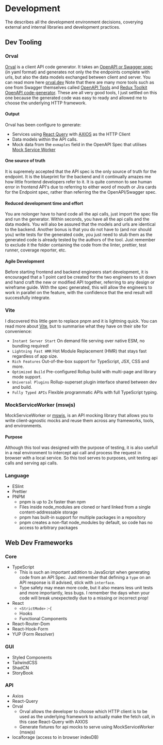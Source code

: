 # Development

The describes all the development environment decisions, coverying external and internal libraries and development practices.

## Dev Tooling

### Orval

[Orval](https://orval.dev/) is a client API code generator. It takes an [OpenAPI or Swagger spec](https://swagger.io/specification/) (in yaml format) and generates not only the the endpoints complete with urls, but also the data models exchanged between client and server. You can read more here [orval.dev](https://orval.dev/) Note that there are many more tools such as one from Swagger themselves called [OpenAPI Tools](https://github.com/OpenAPITools/openapi-generator) and [Redux Toolkit OpenAPI code-generator](https://redux-toolkit.js.org/rtk-query/usage/code-generation). These are all very good tools, I just settled on this one because the generated code was easy to ready and allowed me to choose the underlying HTTP framework.

#### Output

Orval has been configure to generate:

- Services using [React Query](https://tanstack.com/query) with [AXIOS](https://axios-http.com/) as the HTTP Client
- Data models within the API calls.
- Mock data from the `exmaples` field in the OpenAPI Spec that utilises [Mock Service Worker](https://mswjs.io/)

#### One source of truth

It is supremely accepted that the API spec is the only source of truth for the endpoint. It is the blueprint for the backend and it continually amazes me how little frontend developers refer to it. It is quite common to see human error in frontend API's due to referring to either word of mouth or Jira cards for the Endpoint spec, rather than referring the the OpenAPI/Swagger spec.

#### Reduced development time and effort

You are nolonger have to hand code all the api calls, just import the spec file and run the generator. Within seconds, you have all the api calls and the data models. You will also be assured that the models and urls are identical to the backend.
Another bonus is that you do not have to (and nor should you) write tests for the generated code, you just need to stub them as the generated code is already tested by the authors of the tool. Just remember to exclude it the folder containing the code from the linter, prettier, test runner, coverage reporter, etc.

#### Agile Development

Before starting frontend and backend engineers start development, it is encouraged that a 1 point card be created for the two engineers to sit down and hand craft the new or modified API together, referring to any design or wireframe guide. With the spec generated, this will allow the engineers to work in parallel on the feature, with the confidence that the end result will successfully integrate.

### Vite

I discovered this little gem to replace pnpm and it is lightning quick. You can read more about [Vite](https://vitejs.dev/), but to summarise what they have on their site for convenience:

- `Instant Server Start` On demand file serving over native ESM, no bundling required!
- `Lightning Fast HMR` Hot Module Replacement (HMR) that stays fast regardless of app size.
- `Rich Features` Out-of-the-box support for TypeScript, JSX, CSS and more.
- `Optimized Build` Pre-configured Rollup build with multi-page and library mode support.
- `Universal Plugins` Rollup-superset plugin interface shared between dev and build.
- `Fully Typed APIs` Flexible programmatic APIs with full TypeScript typing.

### MockServiceWorker (mswjs)

MockServiceWorker or [mswjs](https://mswjs.io/), is an API mocking library that allows you to write client-agnostic mocks and reuse them across any frameworks, tools, and environments.

#### Purpose

Although this tool was designed with the purpose of testing, it is also usefull in a real environment to intercept api call and process the request in browser with a local service. So this tool serves to purposes, unit testing api calls and serving api calls.

### Language

- ESlint
- Prettier
- PNPM
  - pnpm is up to 2x faster than npm
  - Files inside node_modules are cloned or hard linked from a single content-addressable storage
  - pnpm has built-in support for multiple packages in a repository
  - pnpm creates a non-flat node_modules by default, so code has no access to arbitrary packages

## Web Dev Frameworks

### Core

- TypeScript
  - This is such an important addition to JavaScript when generating code from an API Spec. Just remember that defining a `type` on an API response is ill advised, stick with `interface`.
  - Type safety may mean more code, but it also means less unit tests and more importantly, less bugs. I remember the days when your code will break unexpectedly due to a missing or incorrect prop!
- React
  - `<StrictMode>` :-(
  - Hooks
  - Functional Components
- React-Router-Dom
- React-Hook-Form
- YUP (Form Resolver)

### GUI

- Styled Components
- TailwindCSS
- ShadCN
- StoryBook

### API

- Axios
- React-Query
- Orval
  - Orval allows the developer to choose which HTTP client is to be used as the underlying framework to actually make the fetch call, in this case React-Query with AXIOS
  - Generate fixtures for api mocks to serve using MockServiceWorker (mswjs)
- localforage (access to in browser indexDB)
